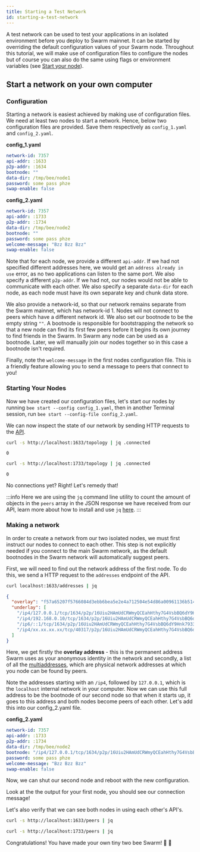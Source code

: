 ```yaml
---
title: Starting a Test Network
id: starting-a-test-network
---
```


A test network can be used to test your applications in an isolated environment before you deploy to Swarm mainnet. It can be started by overriding the default configuration values of your Swarm node. Throughout this tutorial, we will make use of configuration files to configure the nodes but of course you can also do the same using flags or environment variables (see [Start your node](/docs/bee/working-with-bee/configuration)).

## Start a network on your own computer

### Configuration

Starting a network is easiest achieved by making use of configuration files. We need at least two nodes to start a network. Hence, below two configuration files are provided. Save them respectively as `config_1.yaml` and `config_2.yaml`.

**config_1.yaml**

```yaml
network-id: 7357
api-addr: :1633
p2p-addr: :1634
bootnode: ""
data-dir: /tmp/bee/node1
password: some pass phze
swap-enable: false
```

**config_2.yaml**

```yaml
network-id: 7357
api-addr: :1733
p2p-addr: :1734
data-dir: /tmp/bee/node2
bootnode: ""
password: some pass phze
welcome-message: "Bzz Bzz Bzz"
swap-enable: false
```

Note that for each node, we provide a different `api-addr`. If we had not specified different addresses here, we
would get an `address already in use` error, as no two applications
can listen to the same port. We also specify a different
`p2p-addr`. If we had not, our nodes would not be able to communicate
with each other. We also specify a separate `data-dir` for each node,
as each node must have its own separate key and chunk data store.

We also provide a network-id, so that our network remains separate
from the Swarm mainnet, which has network-id 1. Nodes will not connect
to peers which have a different network id. We also set our bootnode
to be the empty string `""`. A bootnode is responsible for
bootstrapping the network so that a new node can find its first few
peers before it begins its own journey to find friends in the
Swarm. In Swarm any node can be used as a bootnode. Later, we will
manually join our nodes together so in this case a bootnode isn't
required.

Finally, note the `welcome-message` in the first nodes configuration file. This is a friendly feature allowing you to send a message to peers that connect to you!

### Starting Your Nodes

Now we have created our configuration files, let's start our nodes by running `bee start --config config_1.yaml`, then in another Terminal session, run `bee start --config-file config_2.yaml`.

We can now inspect the state of our network by sending HTTP requests to the [API](/api/).

```bash
curl -s http://localhost:1633/topology | jq .connected
```

```
0
```

```bash
curl -s http://localhost:1733/topology | jq .connected
```

```
0
```

No connections yet? Right! Let's remedy that!

:::info
Here we are using the `jq` command line utility to count the amount of objects in the `peers` array in the JSON response we have received from our API, learn more about how to install and use `jq` [here](https://stedolan.github.io/jq/).
:::

### Making a network

In order to create a network from our two isolated nodes, we must first instruct our nodes to connect to each other. This step is not explicitly needed if you connect to the main Swarm network, as the default bootnodes in the Swarm network will automatically suggest peers.

First, we will need to find out the network address of the first node. To do this, we send a HTTP request to the `addresses` endpoint of the API.

```bash
curl localhost:1633/addresses | jq
```

```json
{
  "overlay": "f57a65207f5766084d3ebb6bea5e2e4a712504e54d86a00961136b514f07cdac",
  "underlay": [
    "/ip4/127.0.0.1/tcp/1634/p2p/16Uiu2HAmUdCRWmyQCEahHthy7G4VsbBQ6dY9Hnk79337NfadKJEs",
    "/ip4/192.168.0.10/tcp/1634/p2p/16Uiu2HAmUdCRWmyQCEahHthy7G4VsbBQ6dY9Hnk79337NfadKJEs",
    "/ip6/::1/tcp/1634/p2p/16Uiu2HAmUdCRWmyQCEahHthy7G4VsbBQ6dY9Hnk79337NfadKJEs",
    "/ip4/xx.xx.xx.xx/tcp/40317/p2p/16Uiu2HAmUdCRWmyQCEahHthy7G4VsbBQ6dY9Hnk79337NfadKJEs"
  ]
}
```

Here, we get firstly the **overlay address** - this is the permanent address Swarm uses as your anonymous identity in the network and secondly, a list of all the [multiaddresses](https://docs.libp2p.io/reference/glossary/#multiaddr), which are physical network addresses at which you node can be found by peers.

Note the addresses starting with an `/ip4`, followed by `127.0.0.1`, which is the `localhost` internal network in your computer. Now we can use this full address to be the bootnode of our second node so that when it starts up, it goes to this address and both nodes become peers of each other. Let's add this into our config_2.yaml file.

**config_2.yaml**

```yaml
network-id: 7357
api-addr: :1733
p2p-addr: :1734
data-dir: /tmp/bee/node2
bootnode: "/ip4/127.0.0.1/tcp/1634/p2p/16Uiu2HAmUdCRWmyQCEahHthy7G4VsbBQ6dY9Hnk79337NfadKJEs"
password: some pass phze
welcome-message: "Bzz Bzz Bzz"
swap-enable: false
```

Now, we can shut our second node and reboot with the new configuration.

Look at the the output for your first node, you should see our connection message!

Let's also verify that we can see both nodes in using each other's API's.

```bash
curl -s http://localhost:1633/peers | jq
```

```bash
curl -s http://localhost:1733/peers | jq
```

Congratulations! You have made your own tiny two bee Swarm! 🐝 🐝
